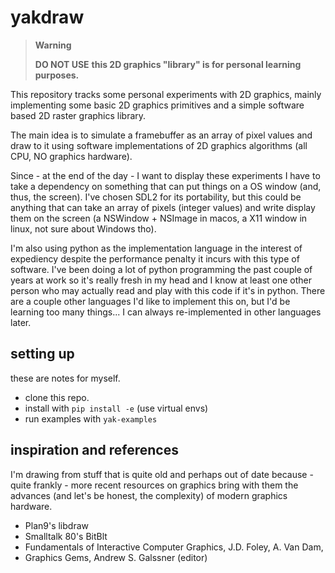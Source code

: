 # yakdraw

> **Warning**
>
> **DO NOT USE**
> **this 2D graphics "library" is for personal learning purposes.**

This repository tracks some personal experiments with 2D graphics, mainly implementing some basic 2D graphics primitives and a simple software based 2D raster graphics library.

The main idea is to simulate a framebuffer as an array of pixel values and draw to it using software implementations of 2D graphics algorithms (all CPU, NO graphics hardware).

Since - at the end of the day - I want to display these experiments I have to take a dependency on something that can put things on a OS window (and, thus, the screen). I've chosen SDL2 for its portability, but this could be anything that can take an array of pixels (integer values) and write display them on the screen (a NSWindow + NSImage in macos, a X11 window in linux, not sure about Windows tho).

I'm also using python as the implementation language in the interest of expediency despite the performance penalty it incurs with this type of software. I've been doing a lot of python programming the past couple of years at work so it's really fresh in my head and I know at least one other person who may actually read and play with this code if it's in python. There are a couple other languages I'd like to implement this on, but I'd be learning too many things... I can always re-implemented in other languages later.


## setting up

these are notes for myself.

- clone this repo.
- install with `pip install -e` (use virtual envs)
- run examples with `yak-examples`

## inspiration and references

I'm drawing from stuff that is quite old and perhaps out of date because - quite frankly - more recent resources on graphics bring with them the advances (and let's be honest, the complexity) of modern graphics hardware.

- Plan9's libdraw
- Smalltalk 80's BitBlt
- Fundamentals of Interactive Computer Graphics, J.D. Foley, A. Van Dam,  
- Graphics Gems, Andrew S. Galssner (editor)